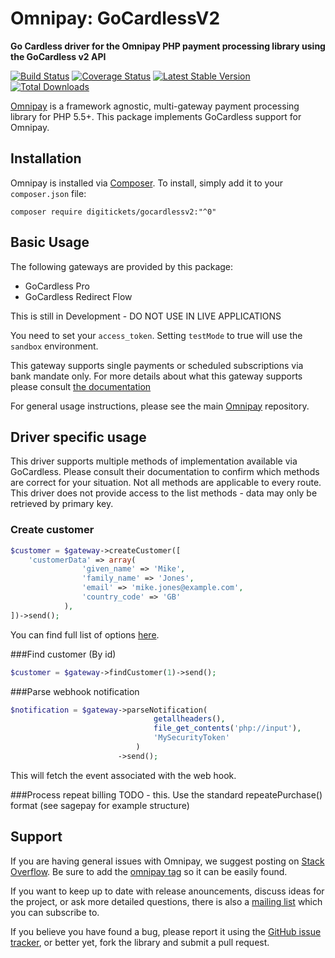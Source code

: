 # Omnipay: GoCardlessV2

**Go Cardless driver for the Omnipay PHP payment processing library using the GoCardless v2 API**

[![Build Status](https://travis-ci.org/digitickets/omnipay-gocardlessv2.png?branch=master)](https://travis-ci.org/digitickets/omnipay-gocardlessv2)
[![Coverage Status](https://coveralls.io/repos/github/digitickets/omnipay-gocardlessv2/badge.svg?branch=master)](https://coveralls.io/github/digitickets/omnipay-gocardlessv2?branch=master)
[![Latest Stable Version](https://poser.pugx.org/digitickets/omnipay-gocardlessv2/version.png)](https://packagist.org/packages/digitickets/omnipay-gocardlessv2)
[![Total Downloads](https://poser.pugx.org/digitickets/omnipay-gocardlessv2/d/total.png)](https://packagist.org/packages/digitickets/omnipay-gocardlessv2)


[Omnipay](https://github.com/thephpleague/omnipay) is a framework agnostic, multi-gateway payment
processing library for PHP 5.5+. This package implements GoCardless support for Omnipay.

## Installation

Omnipay is installed via [Composer](http://getcomposer.org/). To install, simply add it
to your `composer.json` file:

```
composer require digitickets/gocardlessv2:"^0"
```

## Basic Usage

The following gateways are provided by this package:

* GoCardless Pro
* GoCardless Redirect Flow


This is still in Development - DO NOT USE IN LIVE APPLICATIONS 

You need to set your `access_token`. Setting `testMode` to true will use the `sandbox` environment.

This gateway supports single payments or scheduled subscriptions via bank mandate only. For more details about what this gateway supports please consult [the documentation](https://developer.gocardless.com/api-reference/)

For general usage instructions, please see the main [Omnipay](https://github.com/thephpleague/omnipay)
repository.

## Driver specific usage

This driver supports multiple methods of implementation available via GoCardless. Please consult their documentation to confirm which methods are correct for your situation. Not all methods are applicable to every route.
This driver does not provide access to the list methods - data may only be retrieved by primary key.

### Create customer

```php
$customer = $gateway->createCustomer([
    'customerData' => array(
                'given_name' => 'Mike',
                'family_name' => 'Jones',
                'email' => 'mike.jones@example.com',
                'country_code' => 'GB'
            ),
])->send();
```
You can find full list of options [here](https://developer.gocardless.com/api-reference/#customers-create-a-customer).

###Find customer (By id)

```php
$customer = $gateway->findCustomer(1)->send();
```


###Parse webhook notification

```php
$notification = $gateway->parseNotification(
                                getallheaders(),
                                file_get_contents('php://input'), 
                                'MySecurityToken'
                            )
                        ->send();
```
This will fetch the event associated with the web hook.

###Process repeat billing
TODO - this. Use the standard repeatePurchase() format (see sagepay for example structure)

## Support

If you are having general issues with Omnipay, we suggest posting on
[Stack Overflow](http://stackoverflow.com/). Be sure to add the
[omnipay tag](http://stackoverflow.com/questions/tagged/omnipay) so it can be easily found.

If you want to keep up to date with release anouncements, discuss ideas for the project,
or ask more detailed questions, there is also a [mailing list](https://groups.google.com/forum/#!forum/omnipay) which
you can subscribe to.

If you believe you have found a bug, please report it using the [GitHub issue tracker](https://github.com/digitickets/omnipay-gocardlessv2e/issues),
or better yet, fork the library and submit a pull request.
